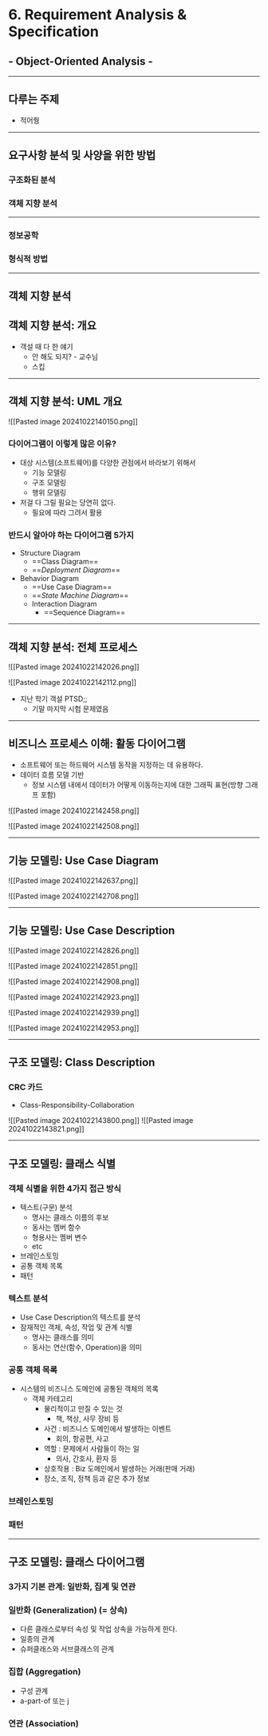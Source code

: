 # 6. Requirement Analysis & Specification 
## - Object-Oriented Analysis -

---
## 다루는 주제
- 적어줭

---
## 요구사항 분석 및 사양을 위한 방법
### 구조화된 분석
### 객체 지향 분석
---
### 정보공학
### 형식적 방법

---
## **객체 지향 분석**
## 객체 지향 분석: 개요
- 객설 때 다 한 얘기
	- 안 해도 되지? - 교수님
	- 스킵

---
## 객체 지향 분석: UML 개요
![[Pasted image 20241022140150.png]]

### 다이어그램이 이렇게 많은 이유?
- 대상 시스템(소프트웨어)를 다양한 관점에서 바라보기 위해서
	- 기능 모델링
	- 구조 모델링
	- 행위 모델링
- 저걸 다 그릴 필요는 당연히 없다.
	- 필요에 따라 그려서 활용

### 반드시 알아야 하는 다이어그램 5가지
- Structure Diagram
	- ==Class Diagram==
	- ==*Deployment Diagram*==
- Behavior Diagram
	- ==Use Case Diagram==
	- ==*State Machine Diagram*==
	- Interaction Diagram
		- ==Sequence Diagram==

---
## 객체 지향 분석: 전체 프로세스
![[Pasted image 20241022142026.png]]

![[Pasted image 20241022142112.png]]

- 지난 학기 객설 PTSD;;
	- 기말 마지막 시험 문제였음

---
## 비즈니스 프로세스 이해: 활동 다이어그램
- 소프트웨어 또는 하드웨어 시스템 동작을 지정하는 데 유용하다.
- 데이터 흐름 모델 기반
	- 정보 시스템 내에서 데이터가 어떻게 이동하는지에 대한 그래픽 표현(방향 그래프 포함)

![[Pasted image 20241022142458.png]]

![[Pasted image 20241022142508.png]]

---
## 기능 모델링: Use Case Diagram
![[Pasted image 20241022142637.png]]

![[Pasted image 20241022142708.png]]

---
## 기능 모델링: Use Case Description
![[Pasted image 20241022142826.png]]

![[Pasted image 20241022142851.png]]


![[Pasted image 20241022142908.png]]

![[Pasted image 20241022142923.png]]


![[Pasted image 20241022142939.png]]

![[Pasted image 20241022142953.png]]

---
## 구조 모델링: Class Description
### CRC 카드
- Class-Responsibility-Collaboration

![[Pasted image 20241022143800.png]]
![[Pasted image 20241022143821.png]]

---
## 구조 모델링: 클래스 식별
### 객체 식별을 위한 4가지 접근 방식
- 텍스트(구문) 분석
	- 명사는 클래스 이름의 후보
	- 동사는 멤버 함수
	- 형용사는 멤버 변수
	- etc
- 브레인스토밍
- 공통 객체 목록
- 패턴

### 텍스트 분석
- Use Case Description의 텍스트를 분석
- 잠재적인 객체, 속성, 작업 및 관계 식별
	- 명사는 클래스를 의미
	- 동사는 연산(함수, Operation)을 의미

### 공통 객체 목록
- 시스템의 비즈니스 도메인에 공통된 객체의 목록 
	- 객체 카테고리 
		- 물리적이고 만질 수 있는 것
			- 책, 책상, 사무 장비 등
		- 사건 : 비즈니스 도메인에서 발생하는 이벤트
			- 회의, 항공편, 사고
		- 역할 : 문제에서 사람들이 하는 일
			- 의사, 간호사, 환자 등
		- 상호작용 : Biz 도메인에서 발생하는 거래(판매 거래)
		- 장소, 조직, 정책 등과 같은 추가 정보

### 브레인스토밍
### 패턴

---
## 구조 모델링: 클래스 다이어그램
### 3가지 기본 관계: 일반화, 집계 및 연관
### 일반화 (Generalization) (= 상속)
- 다른 클래스로부터 속성 및 작업 상속을 가능하게 한다.
- 일종의 관계
- 슈퍼클래스와 서브클래스의 관계

### 집합 (Aggregation)
- 구성 관계
- a-part-of 또는 j

### 연관 (Association)



